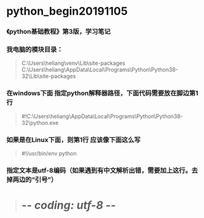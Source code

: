 # python_begin20191105

### 《python基础教程》第3版，学习笔记

### 我电脑的模块目录：

> C:\Users\heliang\venv\Lib\site-packages
> C:\Users\heliang\AppData\Local\Programs\Python\Python38-32\Lib\site-packages



### 在windows下面 指定python解释器路径，下面代码需要放在脚边第1行

> #!C:\Users\heliang\AppData\Local\Programs\Python\Python38-32\python.exe

### 如果是在Linux下面，则第1行 应该像下面这么写

> #!/usr/bin/env python

### 指定文本是utf-8编码（如果遇到有中文解析出错，需要加上这行。去掉两边的“引号”）

>   # -*- coding: utf-8 -*-         
